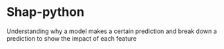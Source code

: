 # Shap-python
Understanding why a model makes a certain prediction and break down a prediction to show the impact of each feature
